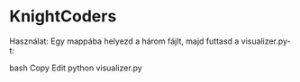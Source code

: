# KnightCoders

 Használat:
Egy mappába helyezd a három fájlt, majd futtasd a visualizer.py-t:

bash
Copy
Edit
python visualizer.py
